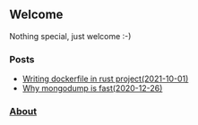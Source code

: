 ## Welcome

Nothing special, just welcome :-)

### Posts
- [Writing dockerfile in rust project(2021-10-01)](writing_dockerfile_in_rust_project.md)
- [Why mongodump is fast(2020-12-26)](why_mongodump_is_fast.md)

### [About](about.md)
